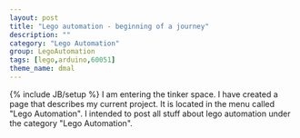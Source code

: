 ```yaml
---
layout: post
title: "Lego automation - beginning of a journey"
description: ""
category: "Lego Automation"
group: LegoAutomation
tags: [lego,arduino,60051]
theme_name: dmal
---
```

{% include JB/setup %}
I am entering the tinker space. I have created a page that describes my current project. It is located in the menu called "Lego Automation". I intended to post all stuff about lego automation under the category "Lego Automation".